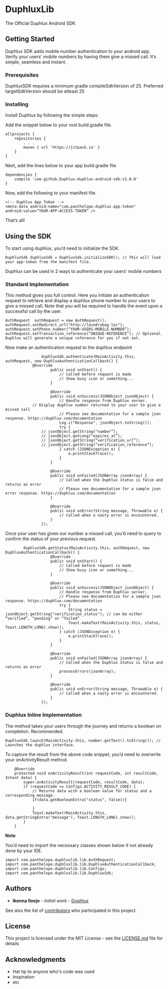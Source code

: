 # DuphluxLib
The Official Duphlux Android SDK

## Getting Started

Duphlux SDK adds mobile number authentication to your android app. Verify your users’ mobile numbers by having them give a missed call. It’s simple, seamless and instant.

### Prerequisites

DuphluxSDK requires a minimum gradle compileSdkVersion of 25.
Preferred targetSdkVersion should be atleast 25


### Installing

Install Duphlux by following the simple steps:


Add the snippet below to your root build.gradle file.

```
allprojects {
    repositories {
       	. . .
        maven { url 'https://jitpack.io' }
    }
}
```

Next, add the lines below to your app build.gradle file

```
dependencies {
    compile 'com.github.Duphlux:duphlux-android-sdk:v1.0.0'
}
```

Now, add the following to your manifest file.

```
<!-- Duphlux App Token -->
<meta-data android:name="com.panthelope.duphlux.app.token" android:value=“YOUR-APP-ACCESS-TOKEN” />
```

That’s all!


## Using the SDK

To start using duphlux, you’d need to initialize the SDK.

```
DuphluxSdk duphluxSdk = DuphluxSdk.initializeSDK(); // This will load your app-token from the manifest file.
```

Duphlux can be used in 2 ways to authenticate your users’ mobile numbers

### Standard Implementation

This method gives you full control. Here you initiate an authentication request to retrieve and display a duphlux phone number to your users to give a missed call.
Note that you will be required to handle the event upon a successful call by the user.


```
AuthRequest  authRequest = new AuthRequest();
authRequest.setRedirect_url("http://laundrybag.loc");
authRequest.setPhone_number(“YOUR-USERS-MOBILE-NUMBER”);
authRequest.setTransaction_reference(“UNIQUE-REFERENCE”); // Optional. Duphlux will generate a unique reference for you if not set.

```

Now make an authentication request to the duphlux endpoint

```
                duphluxSdk.authenticate(MainActivity.this, authRequest, new DuphluxAuthenticationCallback() {
   		    @Override
                    public void onStart() {
                        // Called before request is made
                        // Show busy icon or something...
                    }

                    @Override
                    public void onSuccess(JSONObject jsonObject) {
                        // Handle response from Duphlux server.
			// Display duphlux number returned to your user to give a missed call
                        // Please see documentation for a sample json response. https://duphlux.com/documentation
                        Log.i("Response", jsonObject.toString());
                        try {
			    // jsonObject.getString("number”);
			    // jsonObject.getLong("expires_at”);
			    // jsonObject.getString(“verification_url”);
			    // jsonObject.getString(“verification_reference”);
                        } catch (JSONException e) {
                            e.printStackTrace();
                        }
                    }

                    @Override
                    public void onFailed(JSONArray jsonArray) {
                        // Called when the Duphlux status is false and returns an error
                        // Please see documentation for a sample json error response. https://duphlux.com/documentation
                    }

                    @Override
                    public void onError(String message, Throwable e) {
                        // Called when a nasty error is encountered.
                    }
                });
```



Once your user has given our number a missed call, you’d need to query to confirm the status of your previous request.

```
		duphluxSdk.getStatus(MainActivity.this, authRequest, new DuphluxAuthenticationCallback() {
                    @Override
                    public void onStart() {
                        // Called before request is made
                        // Show busy icon or something...
                    }

                    @Override
                    public void onSuccess(JSONObject jsonObject) {
                        // Handle response from Duphlux server.
                        // Please see documentation for a sample json response. https://duphlux.com/documentation
                        try {
                            String status = jsonObject.getString("verification_status"); // can be either “verified”, “pending” or “failed”
                            Toast.makeText(MainActivity.this, status, Toast.LENGTH_LONG).show();
                        } catch (JSONException e) {
                            e.printStackTrace();
                        }
                    }

                    @Override
                    public void onFailed(JSONArray jsonArray) {
                        // Called when the Duphlux status is false and returns an error
                        processErrors(jsonArray);
                    }

                    @Override
                    public void onError(String message, Throwable e) {
                        // Called when a nasty error is encountered.
                    }
                });

```


### Duphlux Inline Implementation

The method takes your users through the journey and returns a boolean on completion. Recommended.

```
DuphluxSdk.launch(MainActivity.this, number.getText().toString()); // Launches the duphlux interface.

```

To capture the result from the above code snippet, you’d need to overwrite your onActivityResult method.

```
    @Override
    protected void onActivityResult(int requestCode, int resultCode, Intent data) {
        super.onActivityResult(requestCode, resultCode, data);
        if (requestCode == Configs.ACTIVITY_RESULT_CODE) {
            // Returns data with a boolean value for status and a corresponding message.
            if(data.getBooleanExtra("status", false)){

            }
            Toast.makeText(MainActivity.this, data.getStringExtra("message"), Toast.LENGTH_LONG).show();
        }
    }

```

**Note**

You’d need to import the necessary classes shown below if not already done by your IDE.

```
import com.panthelope.duphluxlib.lib.AuthRequest;
import com.panthelope.duphluxlib.lib.DuphluxAuthenticationCallback;
import com.panthelope.duphluxlib.lib.Configs;
import com.panthelope.duphluxlib.lib.DuphluxSdk;

```
## Authors

* **Ikenna Iloeje** - *Initial work* - [Duphlux](https://duphlux.com)

See also the list of [contributors](https://github.com/duphlux/contributors) who participated in this project.

## License

This project is licensed under the MIT License - see the [LICENSE.md](LICENSE.md) file for details

## Acknowledgments

* Hat tip to anyone who's code was used
* Inspiration
* etc


